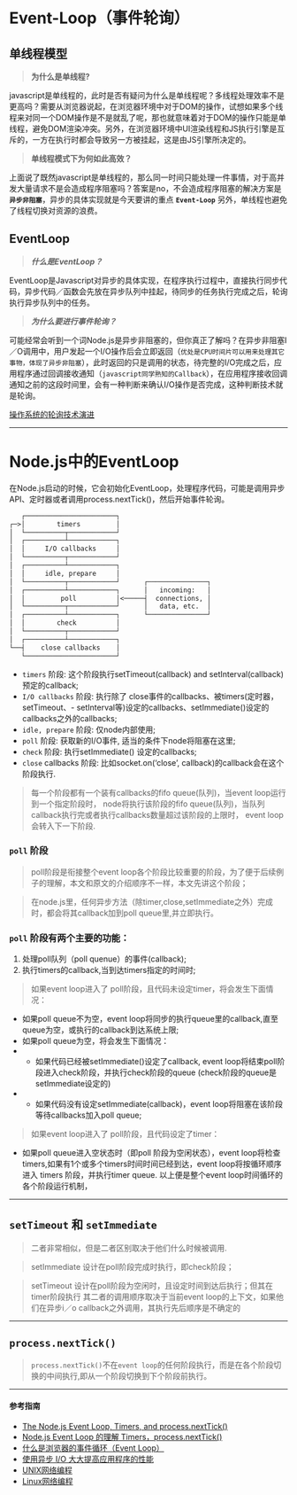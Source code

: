 # Event-Loop（事件轮询）

## 单线程模型

> **为什么是单线程?**

javascript是单线程的，此时是否有疑问为什么是单线程呢？多线程处理效率不是更高吗？需要从浏览器说起，在浏览器环境中对于DOM的操作，试想如果多个线程来对同一个DOM操作是不是就乱了呢，那也就意味着对于DOM的操作只能是单线程，避免DOM渲染冲突。另外，在浏览器环境中UI渲染线程和JS执行引擎是互斥的，一方在执行时都会导致另一方被挂起，这是由JS引擎所决定的。

> **单线程模式下为何如此高效？**

上面说了既然javascript是单线程的，那么同一时间只能处理一件事情，对于高并发大量请求不是会造成程序阻塞吗？答案是no，不会造成程序阻塞的解决方案是 **`异步非阻塞`**，异步的具体实现就是今天要讲的重点 **`Event-Loop`** 另外，单线程也避免了线程切换对资源的浪费。

## EventLoop

> ***什么是EventLoop？***

EventLoop是Javascript对异步的具体实现，在程序执行过程中，直接执行同步代码，异步代码／函数会先放在异步队列中挂起，待同步的任务执行完成之后，轮询执行异步队列中的任务。

> ***为什么要进行事件轮询？***

可能经常会听到一个词Node.js是异步非阻塞的，但你真正了解吗？在异步非阻塞I／O调用中，用户发起一个I/O操作后会立即返回（`优处是CPU时间片可以用来处理其它事物，体现了异步非阻塞`），此时返回的只是调用的状态，待完整的I/O完成之后，应用程序通过回调接收通知（`javascript同学熟知的Callback`），在应用程序接收回调通知之前的这段时间里，会有一种判断来确认I/O操作是否完成，这种判断技术就是轮询。

[操作系统的轮询技术演进](system-event-loop.md)

---

# Node.js中的EventLoop

在Node.js启动的时候，它会初始化EventLoop，处理程序代码，可能是调用异步API、定时器或者调用process.nextTick()，然后开始事件轮询。

```txt
   ┌───────────────────────┐
┌─>│        timers         │
│  └──────────┬────────────┘
│  ┌──────────┴────────────┐
│  │     I/O callbacks     │
│  └──────────┬────────────┘
│  ┌──────────┴────────────┐
│  │     idle, prepare     │
│  └──────────┬────────────┘      ┌───────────────┐
│  ┌──────────┴────────────┐      │   incoming:   │
│  │         poll          │<─────┤  connections, │
│  └──────────┬────────────┘      │   data, etc.  │
│  ┌──────────┴────────────┐      └───────────────┘
│  │        check          │
│  └──────────┬────────────┘
│  ┌──────────┴────────────┐
└──┤    close callbacks    │
   └───────────────────────┘
```
- ```timers``` 阶段: 这个阶段执行setTimeout(callback) and setInterval(callback)预定的callback;
- ```I/O callbacks``` 阶段: 执行除了 close事件的callbacks、被timers(定时器，setTimeout、- setInterval等)设定的callbacks、setImmediate()设定的callbacks之外的callbacks;
- ```idle, prepare``` 阶段: 仅node内部使用;
- ```poll``` 阶段: 获取新的I/O事件, 适当的条件下node将阻塞在这里;
- ```check``` 阶段: 执行setImmediate() 设定的callbacks;
- ```close``` callbacks 阶段: 比如socket.on(‘close’, callback)的callback会在这个阶段执行.
> 每一个阶段都有一个装有callbacks的fifo queue(队列)，当event loop运行到一个指定阶段时，
node将执行该阶段的fifo queue(队列)，当队列callback执行完或者执行callbacks数量超过该阶段的上限时，
event loop会转入下一下阶段.

### ```poll``` 阶段
> poll阶段是衔接整个event loop各个阶段比较重要的阶段，为了便于后续例子的理解，本文和原文的介绍顺序不一样，本文先讲这个阶段；

> 在node.js里，任何异步方法（除timer,close,setImmediate之外）完成时，都会将其callback加到poll queue里,并立即执行。

### ```poll``` 阶段有两个主要的功能：
1. 处理poll队列（poll quenue）的事件(callback);
2. 执行timers的callback,当到达timers指定的时间时;

> 如果event loop进入了 poll阶段，且代码未设定timer，将会发生下面情况：

- 如果poll queue不为空，event loop将同步的执行queue里的callback,直至queue为空，或执行的callback到达系统上限;
- 如果poll queue为空，将会发生下面情况：
- - 如果代码已经被setImmediate()设定了callback, event loop将结束poll阶段进入check阶段，并执行check阶段的queue (check阶段的queue是 setImmediate设定的)
- - 如果代码没有设定setImmediate(callback)，event loop将阻塞在该阶段等待callbacks加入poll queue;
> 如果event loop进入了 poll阶段，且代码设定了timer：

- 如果poll queue进入空状态时（即poll 阶段为空闲状态），event loop将检查timers,如果有1个或多个timers时间时间已经到达，event loop将按循环顺序进入 timers 阶段，并执行timer queue.
以上便是整个event loop时间循环的各个阶段运行机制，

---

## ```setTimeout``` 和 ```setImmediate```

> 二者非常相似，但是二者区别取决于他们什么时候被调用.

> setImmediate 设计在poll阶段完成时执行，即check阶段；

> setTimeout 设计在poll阶段为空闲时，且设定时间到达后执行；但其在timer阶段执行
其二者的调用顺序取决于当前event loop的上下文，如果他们在异步i／o callback之外调用，其执行先后顺序是不确定的

--- 

## ```process.nextTick()```
> ```process.nextTick()```不在```event loop```的任何阶段执行，而是在各个阶段切换的中间执行,即从一个阶段切换到下个阶段前执行。

---

#### 参考指南

* [The Node.js Event Loop, Timers, and process.nextTick()](https://github.com/nodejs/node/blob/v6.x/doc/topics/event-loop-timers-and-nexttick.md)
* [Node.js Event Loop 的理解 Timers，process.nextTick()](https://cnodejs.org/topic/57d68794cb6f605d360105bf)
* [什么是浏览器的事件循环（Event Loop）](https://segmentfault.com/a/1190000010622146)
* [使用异步 I/O 大大提高应用程序的性能](https://www.ibm.com/developerworks/cn/linux/l-async/)
* [UNIX网络编程](https://book.douban.com/subject/1500149/)
* [Linux网络编程](https://book.douban.com/subject/4189500/)